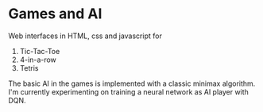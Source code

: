 # Games and AI

Web interfaces in HTML, css and javascript for 

1. Tic-Tac-Toe
2. 4-in-a-row
3. Tetris

The basic AI in the games is implemented with a classic minimax algorithm. 
I'm currently experimenting on training a neural network as AI player with DQN.
